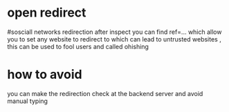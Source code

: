 # open redirect

#sosciall networks redirection after inspect you can find ref=... which allow you to set any website to redirect to 
which can lead to untrusted websites , this can be used to fool users and called ohishing

# how to avoid
you can make the redirection check at the backend server and avoid manual typing 